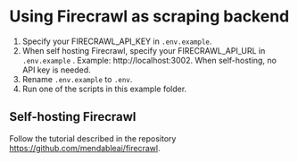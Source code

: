 # Using Firecrawl as scraping backend
1. Specify your FIRECRAWL_API_KEY in `.env.example`.
2. When self hosting Firecrawl, specify your FIRECRAWL_API_URL in `.env.example` . Example: http://localhost:3002.
When self-hosting, no API key is needed.
3. Rename `.env.example` to `.env`.
4. Run one of the scripts in this example folder.

## Self-hosting Firecrawl
Follow the tutorial described in the repository https://github.com/mendableai/firecrawl. 